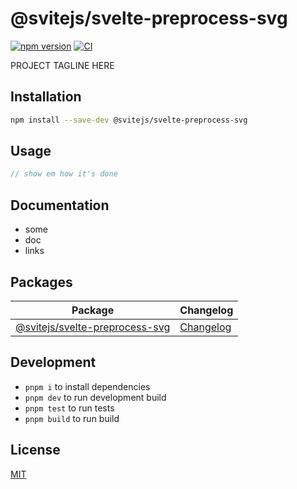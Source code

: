 # @svitejs/svelte-preprocess-svg

[![npm version](https://img.shields.io/npm/v/@svitejs/svelte-preprocess-svg)](https://www.npmjs.com/package/@svitejs/svelte-preprocess-svg)
[![CI](https://github.com/svitejs/svelte-preprocess-svg/actions/workflows/ci.yml/badge.svg)](https://github.com/svitejs/svelte-preprocess-svg/actions/workflows/ci.yml)

PROJECT TAGLINE HERE

## Installation

```bash
npm install --save-dev @svitejs/svelte-preprocess-svg
```

## Usage

```js
// show em how it's done
```

## Documentation

- some
- doc
- links

## Packages

| Package                                                          | Changelog                                                |
| ---------------------------------------------------------------- | -------------------------------------------------------- |
| [@svitejs/svelte-preprocess-svg](packages/svelte-preprocess-svg) | [Changelog](packages/svelte-preprocess-svg/CHANGELOG.md) |

## Development

- `pnpm i` to install dependencies
- `pnpm dev` to run development build
- `pnpm test` to run tests
- `pnpm build` to run build

## License

[MIT](./LICENSE)
